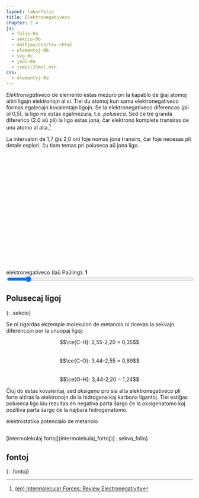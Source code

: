 ```yaml
---
layout: laborfolio
title: Elektronegativeco
chapter: 2.4
js:
  - folio-0a
  - sekcio-0b
  - mathjax/es5/tex-chtml
  - elementoj-0b
  - svg-0c
  - jmol-0a
  - jsmol/JSmol.min
css:
  - elementoj-0a  
---
```


*Elektronegativeco* de elemento estas mezuro pri la kapablo de ĝiaj atomoj altiri 
ligajn elektronojn al si. Tiel du atomoj kun sama elektronegativeco formas 
egalecajn kovalentajn ligojn. Se la elektronegativeco diferencas (pli ol 0,5), la ligo ne estas egalmezura, 
t.e. *poluseca*. Sed ĉe tre granda diferenco (2.0 aŭ pli) la
ligo estas jona, ĉar elektrono komplete transiras de unu atomo al alia.[^W1]

La intervalon de 1,7 ĝis 2,0 oni foje nomas jona transiro, ĉar foje necesas pli detale esplori, ĉu tiam temas pri poluseca aŭ jona ligo.


<script>

  lanĉe (() => {
    // kreu SVG de perioda sistemo
    const ps = ĝi("#periodsistemo");
    Elemento.periodsistemo(ps,true,
      (de_smb,al_smb) => {
          malemfazo(ĝi(`#ps_${de_smb}`));
          if (al_smb) emfazo(ĝi(`#ps_${al_smb}`));
          aktualigo_info();                
      });
  });
</script>

<style>
  .emfazo1 rect {
    fill: #cceeFF;
  }
  .emfazo2 rect {
    fill: #89CFF0;
  }
  .emfazo3 rect {
    fill: #5353FF; /* #9370DB */
  }
  .emfazo3 text.smb, .emfazo3 text.eneg {
    fill: white;
  }
  .emfazo4 rect {
    fill: #bbbbEE;
  }
  .emfazo5 rect {
    fill: #e0e0FF;
  }
  .emfazo rect {
    fill: #000088 !important;
  }
  .emfazo text {
    fill: white !important;
  }  
</style>

<svg id="periodsistemo"
    version="1.1" 
    xmlns="http://www.w3.org/2000/svg" 
    xmlns:xlink="http://www.w3.org/1999/xlink" width="100%" viewBox="0 0 195 115">
</svg>

<script>
  const eneg = Elemento.laŭ_neg(true);
  const lneg = Object.keys(eneg)
    .filter(a => {return ! isNaN(a)})
    .sort((a,b) => { return +a-b;});

  lanĉe(() =>{
    let n1 = 1;
    for (e in lneg) {
      if (lneg[e] == 1.0) {
        n1 = e;
        break;
      }
    }

    atributoj(ĝi("#eneg_val"),{
      min: 0,
      max: lneg.length-1, 
      value: n1
    });

    aktualigo();
  })

  function aktualigo_info() {
      const nro = ĝi('#eneg_val').value;
      const emfazita_elemento = ĝi("#periodsistemo .emfazo");

      if (emfazita_elemento) {
        const smb = emfazita_elemento.id.split('_')[1];
        const eneg = Elemento.smb(smb).eneg;
        ĝi('#eneg_lbl').textContent = `negativec-diferenco (${smb} - ${lneg[nro]}):`;
        ĝi('#eneg_info').textContent = Math.round(Math.abs(eneg-lneg[nro])*100)/100;
      } else {
        ĝi('#eneg_lbl').textContent = `elektronegativeco (laŭ Paŭling):`;
        ĝi('#eneg_info').textContent = lneg[nro];
      }
  }

  function aktualigo() {
    const val = ĝi('#eneg_val').value;

    // elektita negativeco +/- 2 ŝtupoj
    const e1 = val>=2? eneg[lneg[+val-2]] : [];
    const e2 = val>=1? eneg[lneg[+val-1]] : [];
    const e3 = eneg[lneg[+val]];
    const e4 = val < lneg.length-1? eneg[lneg[+val+1]] : [];
    const e5 = val < lneg.length-2? eneg[lneg[+val+2]] : [];

    for (const e of ĉiuj("#periodsistemo .elm")) {
      // forigu ĉiujn emfazojn antaŭ aktualigo...
      const smb = e.id.split('_')[1];
      const cl = e.classList;
      cl.remove("emfazo1","emfazo2","emfazo3","emfazo4","emfazo5");
      // aldonu emfazojn se la elemento estas en unu el la kvin listoj
      if (e1.indexOf(smb)>-1) cl.add("emfazo1");
      if (e2.indexOf(smb)>-1) cl.add("emfazo2");
      if (e3.indexOf(smb)>-1) cl.add("emfazo3");
      if (e4.indexOf(smb)>-1) cl.add("emfazo4");
      if (e5.indexOf(smb)>-1) cl.add("emfazo5");
    }
  }
</script>

<!-- 
-9..0: ciuj e-neg, kiuj rondigite donas la entjeran valoron
0.7 .. 4 pasoj je dekono, nur ekzaktaj valoroj kalkuliĝu

-->

<label id="eneg_lbl" for="eneg_info">elektronegativeco (laŭ Paŭling):</label> <b><span id="eneg_info">1</span></b><br>
<input type="range" id="eneg_val" style="width: 100%" step="1" value="12" min="0" max="118"  onchange="aktualigo()" oninput="aktualigo_info(); aktualigo();">

## Polusecaj ligoj
{: .sekcio}

Se ni rigardas ekzemple molekulon de metanolo ni ricevas la sekvajn diferencojn
por la unuopaj ligoj:

$$\ce{C-H}: 2,55-2,20 = 0,35$$  
$$\ce{C-O}: 3,44-2,55 = 0,89$$  
$$\ce{O-H}: 3,44-2,20 = 1,24$$  

Ĉiuj do estas kovalentaj, sed oksigeno pro sia alta elektronegativeco pli forte altiras la elektronojn de la hidrogena kaj karbona ligantoj. Tiel estiĝas poluseca ligo kiu rezultas en negativa parta ŝargo ĉe la oksigenatomo kaj pozitiva parta ŝargo ĉe la najbara hidrogenatomo.

<!-- ![elektrostatika potencialo de metanolo](inc/metanolo_mep.png) -->

<div id="jmol_metanolo">
<script type="text/javascript" async>
  //Jmol._isAsync = true;
// 'isosurface resolution 6 molecular map mep; color isosurface translucent;'
  lanĉe(() => {
      jmol_div("jmol_metanolo",
      "inc/metanolo.spt",
      600,400,
      (app) => { Jmol.script(app,
        'set antialiasDisplay ON'
      )}
    );
  });
</script>
</div>
elektrostatika potencialo de metanolo


<!-- lig-preferoj...
https://en.wikipedia.org/wiki/Periodic_table#Metallicity
-->

<!-- montro de elektrostatika potencialo...:
https://chemapps.stolaf.edu/jmol/docs/examples-11/surfacedemos.htm
https://chemapps.stolaf.edu/jmol/docs/examples-11/isosurface.htm
https://wiki.jmol.org/index.php/File_formats/Surfaces
https://www.poissonboltzmann.org/

# konvertado...
http://biochemlabsolutions.com/Molecule%20Docking/FORMATS/Formats%20PDB%20PDBQT%20SDF%20MOL.html

superrigardon pri tiu kaj alia konceptoj donas la prezentaĵo:
https://www.csus.edu/indiv/s/spencej/chem%2031%20summer%2014%20web/day%202%20lecture.pdf

-->

<h2></h2>
[intermolekulaj fortoj](intermolekulaj_fortoj){: .sekva_folio}


## fontoj
{: .fontoj}

[^W1]: [(en) Intermolecular Forces: Review Electronegativity](https://www2.chem.wisc.edu/deptfiles/genchem/netorial/rottosen/tutorial/modules/intermolecular_forces/01review/review4.htm)

[^W2]: [(de) Elektronegativität](https://de.wikipedia.org/wiki/Elektronegativit%C3%A4t)

<!-- 
aliaj fontoj:
https://pubchem.ncbi.nlm.nih.gov/periodic-table/#view=list
https://www.chemie.de/lexikon/Elektronegativit%C3%A4t.html#Pauling-Skala 
https://www.degruyter.com/document/doi/10.1515/ci-2020-0305/html
https://www.cup.lmu.de/ac/kluefers/homepage/L/kc2/literature/iupac_oxidation_state_2016.pdf
-->